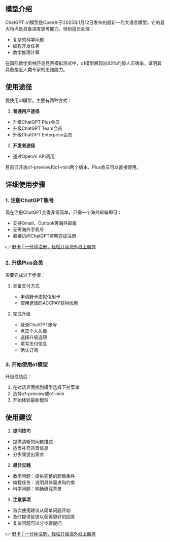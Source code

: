 ## **模型介绍**

ChatGPT o1模型是OpenAI于2025年1月12日发布的最新一代大语言模型。它的最大特点是具备深度思考能力，特别擅长处理：
- 复杂的科学问题
- 编程开发任务
- 数学推理计算

在国际数学奥林匹克竞赛模拟测试中，o1模型展现出83%的惊人正确率，证明其具备接近人类专家的思维能力。

## **使用途径**

要使用o1模型，主要有两种方式：

1. **普通用户途径**
- 升级ChatGPT Plus会员
- 升级ChatGPT Team会员
- 升级ChatGPT Enterprise会员

2. **开发者途径**
- 通过OpenAI API调用

目前已开放o1-preview和o1-mini两个版本，Plus会员可以直接使用。

## **详细使用步骤**

### **1. 注册ChatGPT账号**

现在注册ChatGPT变得非常简单，只需一个海外邮箱即可：
- 支持Gmail、Outlook等海外邮箱
- 无需海外手机号
- 直接访问ChatGPT官网完成注册

👉 [野卡 | 一分钟注册，轻松订阅海外线上服务](https://bit.ly/bewildcard)

### **2. 升级Plus会员**

需要完成以下步骤：

1. 准备支付方式
   - 申请野卡虚拟信用卡
   - 使用邀请码ACCPAY获得优惠

2. 完成升级
   - 登录ChatGPT账号
   - 点击个人头像
   - 选择升级选项
   - 填写支付信息
   - 确认订阅

### **3. 开始使用o1模型**

升级成功后：
1. 在对话界面找到模型选择下拉菜单
2. 选择o1-preview或o1-mini
3. 开始体验最新模型

## **使用建议**

1. **提问技巧**
- 提供清晰的问题描述
- 适当补充背景信息
- 分步骤提出需求

2. **最佳实践**
- 数学问题：提供完整的题目条件
- 编程任务：说明具体需求和约束
- 科学问题：明确研究背景

3. **注意事项**
- 首次使用建议从简单问题开始
- 及时提供反馈以获得更好的回答
- 复杂问题可以分步骤提问

👉 [野卡 | 一分钟注册，轻松订阅海外线上服务](https://bit.ly/bewildcard)